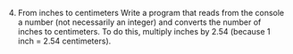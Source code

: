 4. From inches to centimeters
Write a program that reads from the console a number (not necessarily an integer) and converts the number of inches to centimeters. To do this, multiply inches by 2.54 (because 1 inch = 2.54 centimeters).
